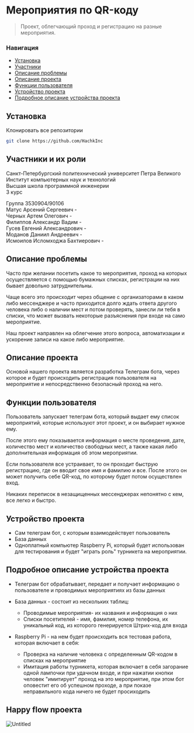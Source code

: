# Мероприятия по QR-коду
> Проект, облегчающий проход и регистрацию на разные мероприятия.

### Навигация
* [Установка](#установка)
* [Участники](#участники-и-их-роли)
* [Описание проблемы](#описание-проблемы)
* [Описание проекта](#описание-проекта)
* [Функции пользователя](#функции-пользователя)
* [Устройство проекта](#устройство-проекта)
* [Подробное описание устройства проекта](#подробное-описание-устройства-проекта)
 
## Установка
 
Клонировать все репозитории
 
```bash
git clone https://github.com/HachkInc
```
 
## Участники и их роли
 
Санкт-Петербургский политехнический университет Петра Великого\
Институт компьютерных наук и технологий\
Высшая школа программной инженерии\
3 курс
 
Группа 3530904/90106\
Матус Арсений Сергеевич - \
Черных Артем Олегович - \
Филиппов Александр Вадим -\
Гусев Евгений Александрович -\
Моданов Даниил Андреевич - \
Исмоилов Исломходжа Бахтиерович - 
 
## Описание проблемы
 
Часто при желании посетить какое то мероприятия, проход на которых осуществляется с помощью бумажных списках, регистрации на них бывает довольно затруднительны. 

Чаще всего это происходит через общение с организаторами в каком либо мессенджере и часто приходится долго ждать ответа другого человека либо о наличии мест и потом проверять, занесли ли тебя в списки, что может вызвать некоторые разъяснения при входе на само мероприятие.

Наш проект направлен на облегчение этого вопроса, автоматизации и ускорение записи на какое либо мероприятие.
 
## Описание проекта

Основой нашего проекта является разработка Телеграм бота, через которое и будет происходить регистрация пользователя на мероприятие и непосредственно безопасный проход на него.
 
## Функции пользователя
 
Пользователь запускает телеграм бота, который выдает ему список мероприятий, которые используют этот проект, и он выбирает нужное ему. 

После этого ему показывается информация о месте проведения, дате, количество мест и количество свободных мест, а также какая либо дополнительная информация об этом мероприятии. 

Если пользователя все устраивает, то он проходит быструю регистрацию, где он вводит свое имя и фамилию и все. После этого он может получить себе QR-код, по которому будет потом осуществлен вход. 

Никаких переписок в незащищенных мессенджерах непонятно с кем, все легко и быстро.
 
 
## Устройство проекта

* Сам телеграм бот, с которым взаимодействует пользователь
* База данных
* Одноплатный компьютер Raspberry Pi, который будет использован для тестирования и будет "играть роль" турникета на мероприятии.
 
## Подробное описание устройства проекта
 
* Телеграм бот обрабатывает, передает и получает информацию о пользователе и проводимых мероприятиях из базы данных
* База данных - состоит из нескольких таблиц:
	* Проводимые мероприятия- их названия и информация о них
	* Списки посетителей - имя, фамилия, номер телефона, их уникальный код, из которого генерируется Штрих-код для входа
* Raspberry Pi - на нем будет происходить вся тестовая работа, которая включает в себя:
  
	* Проверка на наличие человека с определенным QR-кодом в списках на мероприятие
	* Имитация работы турникета, которая включает в себя загорание одной лампочки при удачном входе, и при нажатии кнопки человек "имитирует" проход на это мероприятие, при этом бот оповестит его об успешном проходе, а при показе неправильного кода ничего не будет просиходить

## Happy flow проекта
![Untitled](https://user-images.githubusercontent.com/37324078/146510463-527ec7ff-7e7b-4b01-897a-7a0252394667.png)

